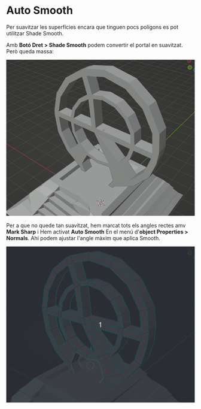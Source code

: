 # Auto Smooth

Per suavitzar les superfícies encara que tinguen pocs polígons es pot utilitzar Shade Smooth.

Amb **Botó Dret > Shade Smooth** podem convertir el portal en suavitzat. Però queda massa:

![Shade smooth](imgs/shadesmooth.gif "Shade smooth")

Per a que no quede tan suavitzat, hem marcat tots els angles rectes amv **Mark Sharp** i Hem activat **Auto Smooth** En el menú d'**object Properties > Normals**. Ahí podem ajustar l'angle màxim que aplica Smooth.

![Mark Sharp](imgs/marksharp.gif "Mark Sharp")

